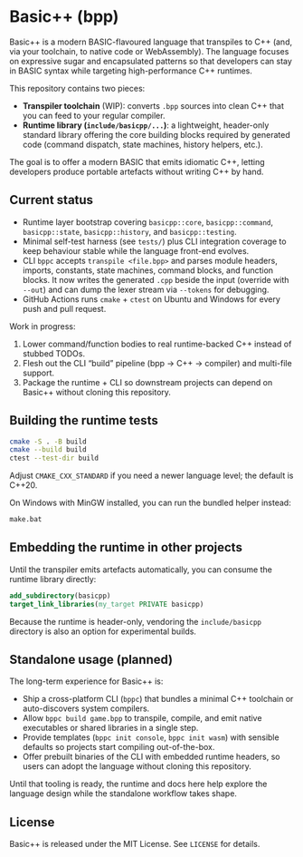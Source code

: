 # Basic++ (bpp)

Basic++ is a modern BASIC-flavoured language that transpiles to C++ (and, via your toolchain, to native code or WebAssembly). The language focuses on expressive sugar and encapsulated patterns so that developers can stay in BASIC syntax while targeting high-performance C++ runtimes.

This repository contains two pieces:

- **Transpiler toolchain** (WIP): converts `.bpp` sources into clean C++ that you can feed to your regular compiler.
- **Runtime library (`include/basicpp/...`)**: a lightweight, header-only standard library offering the core building blocks required by generated code (command dispatch, state machines, history helpers, etc.).

The goal is to offer a modern BASIC that emits idiomatic C++, letting developers produce portable artefacts without writing C++ by hand.

## Current status

- Runtime layer bootstrap covering `basicpp::core`, `basicpp::command`, `basicpp::state`, `basicpp::history`, and `basicpp::testing`.
- Minimal self-test harness (see `tests/`) plus CLI integration coverage to keep behaviour stable while the language front-end evolves.
- CLI `bppc` accepts `transpile <file.bpp>` and parses module headers, imports, constants, state machines, command blocks, and function blocks. It now writes the generated `.cpp` beside the input (override with `--out`) and can dump the lexer stream via `--tokens` for debugging.
- GitHub Actions runs `cmake` + `ctest` on Ubuntu and Windows for every push and pull request.

Work in progress:

1. Lower command/function bodies to real runtime-backed C++ instead of stubbed TODOs.
2. Flesh out the CLI “build” pipeline (bpp -> C++ -> compiler) and multi-file support.
3. Package the runtime + CLI so downstream projects can depend on Basic++ without cloning this repository.

## Building the runtime tests

```bash
cmake -S . -B build
cmake --build build
ctest --test-dir build
```

Adjust `CMAKE_CXX_STANDARD` if you need a newer language level; the default is C++20.

On Windows with MinGW installed, you can run the bundled helper instead:

```bat
make.bat
```

## Embedding the runtime in other projects

Until the transpiler emits artefacts automatically, you can consume the runtime library directly:

```cmake
add_subdirectory(basicpp)
target_link_libraries(my_target PRIVATE basicpp)
```

Because the runtime is header-only, vendoring the `include/basicpp` directory is also an option for experimental builds.

## Standalone usage (planned)

The long-term experience for Basic++ is:

- Ship a cross-platform CLI (`bppc`) that bundles a minimal C++ toolchain or auto-discovers system compilers.
- Allow `bppc build game.bpp` to transpile, compile, and emit native executables or shared libraries in a single step.
- Provide templates (`bppc init console`, `bppc init wasm`) with sensible defaults so projects start compiling out-of-the-box.
- Offer prebuilt binaries of the CLI with embedded runtime headers, so users can adopt the language without cloning this repository.

Until that tooling is ready, the runtime and docs here help explore the language design while the standalone workflow takes shape.

## License

Basic++ is released under the MIT License. See `LICENSE` for details.
